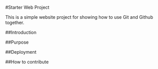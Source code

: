 #Starter Web Project

This is a simple website project for showing how to use Git and Github together.

##Introduction

##Purpose

##Deployment

##How to contribute
